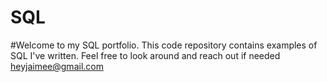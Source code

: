 # SQL

#Welcome to my SQL portfolio. This code repository contains examples of SQL I've written. Feel free to look around and reach out if needed heyjaimee@gmail.com
